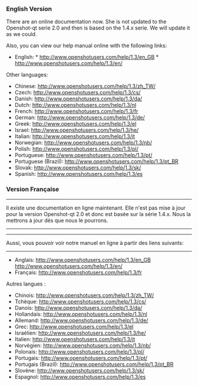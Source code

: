 ### English Version
There are an online documentation now. She is not updated to the Openshot-qt serie 2.0 and then is based on the 1.4.x serie. We will update it as we could. 

Also, you can view our help manual online with the following links:

* English: 
           * http://www.openshotusers.com/help/1.3/en_GB
           * http://www.openshotusers.com/help/1.3/en/

Other languages:
* Chinese: http://www.openshotusers.com/help/1.3/zh_TW/
* Czech: http://www.openshotusers.com/help/1.3/cs/
* Danish: http://www.openshotusers.com/help/1.3/da/
* Dutch: http://www.openshotusers.com/help/1.3/nl
* French: http://www.openshotusers.com/help/1.3/fr
* German:  http://www.openshotusers.com/help/1.3/de/
* Greek: http://www.openshotusers.com/help/1.3/el
* Israel: http://www.openshotusers.com/help/1.3/he/
* Italian: http://www.openshotusers.com/help/1.3/it
* Norwegian: http://www.openshotusers.com/help/1.3/nb/
* Polish: http://www.openshotusers.com/help/1.3/pl/
* Portuguese: http://www.openshotusers.com/help/1.3/pt/
* Portuguese (Brazil): http://www.openshotusers.com/help/1.3/pt_BR
* Slovak: http://www.openshotusers.com/help/1.3/sk/
* Spanish: http://www.openshotusers.com/help/1.3/es


### Version Française


***

Il existe une documentation en ligne maintenant. Elle n'est pas mise à jour pour la version Openshot-qt 2.0 et donc est basée sur la série 1.4.x. Nous la mettrons à jour dés que nous le pourrons. 

***


***


Aussi, vous pouvoir voir notre manuel en ligne à partir des liens suivants:

***


* Anglais: http://www.openshotusers.com/help/1.3/en_GB
               http://www.openshotusers.com/help/1.3/en/
* Français: http://www.openshotusers.com/help/1.3/fr

Autres langues :
* Chinois: http://www.openshotusers.com/help/1.3/zh_TW/
* Tchèque: http://www.openshotusers.com/help/1.3/cs/
* Danois: http://www.openshotusers.com/help/1.3/da/
* Hollandais: http://www.openshotusers.com/help/1.3/nl
* Allemand: http://www.openshotusers.com/help/1.3/de/
* Grec: http://www.openshotusers.com/help/1.3/el
* Israélien: http://www.openshotusers.com/help/1.3/he/
* Italien: http://www.openshotusers.com/help/1.3/it
* Norvégien: http://www.openshotusers.com/help/1.3/nb/
* Polonais: http://www.openshotusers.com/help/1.3/pl/
* Portugais: http://www.openshotusers.com/help/1.3/pt/
* Portugais (Brazil): http://www.openshotusers.com/help/1.3/pt_BR
* Slovène: http://www.openshotusers.com/help/1.3/sk/
* Espagnol: http://www.openshotusers.com/help/1.3/es